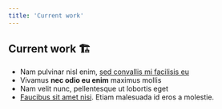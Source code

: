 ```yaml
---
title: 'Current work'
---
```


## Current work 🏗️

* Nam pulvinar nisl enim, [sed convallis mi facilisis eu](#)
* Vivamus **nec odio eu enim** maximus mollis
* Nam velit nunc, pellentesque ut lobortis eget
* [Faucibus sit amet nisi](#). Etiam malesuada id eros a molestie.
